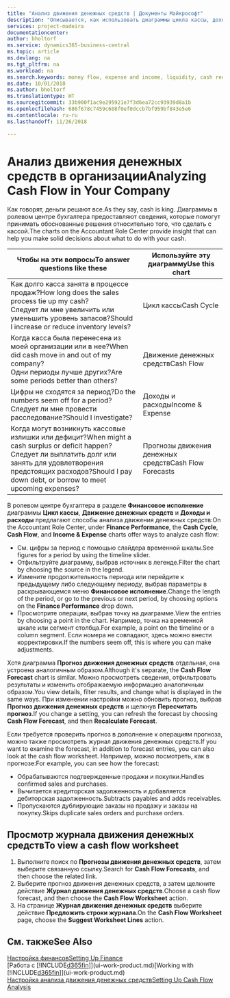 ```yaml
---
title: "Анализ движения денежных средств | Документы Майкрософт"
description: "Описывается, как использовать диаграммы цикла кассы, дохода и расхода, движения денежных средств и прогноза движения денежных средств для анализа и будущего переноса кассы в организацию и из нее."
services: project-madeira
documentationcenter: 
author: bholtorf
ms.service: dynamics365-business-central
ms.topic: article
ms.devlang: na
ms.tgt_pltfrm: na
ms.workload: na
ms.search.keywords: money flow, expense and income, liquidity, cash receipts minus cash payments, Cartera
ms.date: 10/01/2018
ms.author: bholtorf
ms.translationtype: HT
ms.sourcegitcommit: 33b900f1ac9e295921e7f3d6ea72cc93939d8a1b
ms.openlocfilehash: 686f678c7459c608f0ef0dccb7bf959bf843e5e6
ms.contentlocale: ru-ru
ms.lasthandoff: 11/26/2018

---
```

# <a name="analyzing-cash-flow-in-your-company"></a><span data-ttu-id="e5d3e-103">Анализ движения денежных средств в организации</span><span class="sxs-lookup"><span data-stu-id="e5d3e-103">Analyzing Cash Flow in Your Company</span></span>
<span data-ttu-id="e5d3e-104">Как говорят, деньги решают все.</span><span class="sxs-lookup"><span data-stu-id="e5d3e-104">As they say, cash is king.</span></span> <span data-ttu-id="e5d3e-105">Диаграммы в ролевом центре бухгалтера предоставляют сведения, которые помогут принимать обоснованные решения относительно того, что сделать с кассой.</span><span class="sxs-lookup"><span data-stu-id="e5d3e-105">The charts on the Accountant Role Center provide insight that can help you make solid decisions about what to do with your cash.</span></span>  

| <span data-ttu-id="e5d3e-106">Чтобы на эти вопросы</span><span class="sxs-lookup"><span data-stu-id="e5d3e-106">To answer questions like these</span></span> | <span data-ttu-id="e5d3e-107">Используйте эту диаграмму</span><span class="sxs-lookup"><span data-stu-id="e5d3e-107">Use this chart</span></span> |
| --- | --- |
| <span data-ttu-id="e5d3e-108">Как долго касса занята в процессе продаж?</span><span class="sxs-lookup"><span data-stu-id="e5d3e-108">How long does the sales process tie up my cash?</span></span></br> <span data-ttu-id="e5d3e-109">Следует ли мне увеличить или уменьшить уровень запасов?</span><span class="sxs-lookup"><span data-stu-id="e5d3e-109">Should I increase or reduce inventory levels?</span></span> |<span data-ttu-id="e5d3e-110">Цикл кассы</span><span class="sxs-lookup"><span data-stu-id="e5d3e-110">Cash Cycle</span></span> |
| <span data-ttu-id="e5d3e-111">Когда касса была перенесена из моей организации или в нее?</span><span class="sxs-lookup"><span data-stu-id="e5d3e-111">When did cash move in and out of my company?</span></span></br> <span data-ttu-id="e5d3e-112">Одни периоды лучше других?</span><span class="sxs-lookup"><span data-stu-id="e5d3e-112">Are some periods better than others?</span></span> |<span data-ttu-id="e5d3e-113">Движение денежных средств</span><span class="sxs-lookup"><span data-stu-id="e5d3e-113">Cash Flow</span></span> |
| <span data-ttu-id="e5d3e-114">Цифры не сходятся за период?</span><span class="sxs-lookup"><span data-stu-id="e5d3e-114">Do the numbers seem off for a period?</span></span></br> <span data-ttu-id="e5d3e-115">Следует ли мне провести расследование?</span><span class="sxs-lookup"><span data-stu-id="e5d3e-115">Should I investigate?</span></span> |<span data-ttu-id="e5d3e-116">Доходы и расходы</span><span class="sxs-lookup"><span data-stu-id="e5d3e-116">Income & Expense</span></span> |
| <span data-ttu-id="e5d3e-117">Когда могут возникнуть кассовые излишки или дефицит?</span><span class="sxs-lookup"><span data-stu-id="e5d3e-117">When might a cash surplus or deficit happen?</span></span></br> <span data-ttu-id="e5d3e-118">Следует ли выплатить долг или занять для удовлетворения предстоящих расходов?</span><span class="sxs-lookup"><span data-stu-id="e5d3e-118">Should I pay down debt, or borrow to meet upcoming expenses?</span></span> |<span data-ttu-id="e5d3e-119">Прогнозы движения денежных средств</span><span class="sxs-lookup"><span data-stu-id="e5d3e-119">Cash Flow Forecasts</span></span> |

<span data-ttu-id="e5d3e-120">В ролевом центре бухгалтера в разделе **Финансовое исполнение** диаграммы **Цикл кассы**, **Движение денежных средств** и **Доходы и расходы** предлагают способы анализа движения денежных средств:</span><span class="sxs-lookup"><span data-stu-id="e5d3e-120">On the Accountant Role Center, under **Finance Performance**, the **Cash Cycle**, **Cash Flow**, and **Income & Expense** charts offer ways to analyze cash flow:</span></span>  

* <span data-ttu-id="e5d3e-121">См. цифры за период с помощью слайдера временной шкалы.</span><span class="sxs-lookup"><span data-stu-id="e5d3e-121">See figures for a period by using the timeline slider.</span></span>  
* <span data-ttu-id="e5d3e-122">Отфильтруйте диаграмму, выбрав источник в легенде.</span><span class="sxs-lookup"><span data-stu-id="e5d3e-122">Filter the chart by choosing the source in the legend.</span></span>  
* <span data-ttu-id="e5d3e-123">Измените продолжительность периода или перейдите к предыдущему либо следующему периоду, выбрав параметры в раскрывающемся меню **Финансовое исполнение**.</span><span class="sxs-lookup"><span data-stu-id="e5d3e-123">Change the length of the period, or go to the previous or next period, by choosing options on the **Finance Performance** drop down.</span></span>  
* <span data-ttu-id="e5d3e-124">Просмотрите операции, выбрав точку на диаграмме.</span><span class="sxs-lookup"><span data-stu-id="e5d3e-124">View the entries by choosing a point in the chart.</span></span> <span data-ttu-id="e5d3e-125">Например, точка на временной шкале или сегмент столбца.</span><span class="sxs-lookup"><span data-stu-id="e5d3e-125">For example, a point on the timeline or a column segment.</span></span> <span data-ttu-id="e5d3e-126">Если номера не совпадают, здесь можно внести корректировки.</span><span class="sxs-lookup"><span data-stu-id="e5d3e-126">If the numbers seem off, this is where you can make adjustments.</span></span>  

<span data-ttu-id="e5d3e-127">Хотя диаграмма **Прогноз движения денежных средств** отдельная, она устроена аналогичным образом.</span><span class="sxs-lookup"><span data-stu-id="e5d3e-127">Although it's separate, the **Cash Flow Forecast** chart is similar.</span></span> <span data-ttu-id="e5d3e-128">Можно просмотреть сведения, отфильтровать результаты и изменить отображаемую информацию аналогичным образом.</span><span class="sxs-lookup"><span data-stu-id="e5d3e-128">You view details, filter results, and change what is displayed in the same ways.</span></span> <span data-ttu-id="e5d3e-129">При изменении настройки можно обновить прогноз, выбрав **Прогноз движения денежных средств** и щелкнув **Пересчитать прогноз**.</span><span class="sxs-lookup"><span data-stu-id="e5d3e-129">If you change a setting, you can refresh the forecast by choosing **Cash Flow Forecast**, and then **Recalculate Forecast**.</span></span>

<span data-ttu-id="e5d3e-130">Если требуется проверить прогноз в дополнение к операциям прогноза, можно также просмотреть журнал движения денежных средств.</span><span class="sxs-lookup"><span data-stu-id="e5d3e-130">If you want to examine the forecast, in addition to forecast entries, you can also look at the cash flow worksheet.</span></span> <span data-ttu-id="e5d3e-131">Например, можно посмотреть, как в прогнозе:</span><span class="sxs-lookup"><span data-stu-id="e5d3e-131">For example, you can see how the forecast:</span></span>

* <span data-ttu-id="e5d3e-132">Обрабатываются подтвержденные продажи и покупки.</span><span class="sxs-lookup"><span data-stu-id="e5d3e-132">Handles confirmed sales and purchases.</span></span>  
* <span data-ttu-id="e5d3e-133">Вычитается кредиторская задолженность и добавляется дебиторская задолженность.</span><span class="sxs-lookup"><span data-stu-id="e5d3e-133">Subtracts payables and adds receivables.</span></span>  
* <span data-ttu-id="e5d3e-134">Пропускаются дублирующие заказы на продажу и заказы на покупку.</span><span class="sxs-lookup"><span data-stu-id="e5d3e-134">Skips duplicate sales orders and purchase orders.</span></span>  

## <a name="to-view-a-cash-flow-worksheet"></a><span data-ttu-id="e5d3e-135">Просмотр журнала движения денежных средств</span><span class="sxs-lookup"><span data-stu-id="e5d3e-135">To view a cash flow worksheet</span></span>
1. <span data-ttu-id="e5d3e-136">Выполните поиск по **Прогнозы движения денежных средств**, затем выберите связанную ссылку.</span><span class="sxs-lookup"><span data-stu-id="e5d3e-136">Search for **Cash Flow Forecasts**, and then choose the related link.</span></span>  
2. <span data-ttu-id="e5d3e-137">Выберите прогноз движения денежных средств, а затем щелкните действие **Журнал движения денежных средств**.</span><span class="sxs-lookup"><span data-stu-id="e5d3e-137">Choose a cash flow forecast, and then choose the **Cash Flow Worksheet** action.</span></span>  
3. <span data-ttu-id="e5d3e-138">На странице **Журнал движения денежных средств** выберите действие **Предложить строки журнала**.</span><span class="sxs-lookup"><span data-stu-id="e5d3e-138">On the **Cash Flow Worksheet** page, choose the **Suggest Worksheet Lines** action.</span></span>  

## <a name="see-also"></a><span data-ttu-id="e5d3e-139">См. также</span><span class="sxs-lookup"><span data-stu-id="e5d3e-139">See Also</span></span>
[<span data-ttu-id="e5d3e-140">Настройка финансов</span><span class="sxs-lookup"><span data-stu-id="e5d3e-140">Setting Up Finance</span></span>](finance-setup-finance.md)  
<span data-ttu-id="e5d3e-141">[Работа с [!INCLUDE[d365fin](includes/d365fin_md.md)]](ui-work-product.md)</span><span class="sxs-lookup"><span data-stu-id="e5d3e-141">[Working with [!INCLUDE[d365fin](includes/d365fin_md.md)]](ui-work-product.md)</span></span>  
[<span data-ttu-id="e5d3e-142">Настройка анализа движения денежных средств</span><span class="sxs-lookup"><span data-stu-id="e5d3e-142">Setting Up Cash Flow Analysis</span></span>](finance-setup-cash-flow-analyses.md)  

